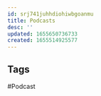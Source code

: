 ```yaml
---
id: srj741juhhdiohiwbgoanmu
title: Podcasts
desc: ''
updated: 1655650736733
created: 1655514925577
---
```


## Tags

#Podcast
